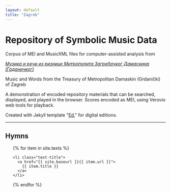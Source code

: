 ```yaml
---
layout: default
title: "Zagreb"
---
```

# Repository of Symbolic Music Data

Corpus of MEI and MusicXML files for computer-assisted analysis from

[_Музика и речи из ризнице Митрополита Загребачког Дамаскина (Грданичког)_](http://www.spc.rs/sr/muzika_rechi_iz_riznice_mitropolita_zagrebachkog_damaskina_grdanichkog)

Music and Words from the Treasury of Metropolitan Damaskin (Grdanički) of Zagreb

A demonstration of encoded repository materials that can be searched, displayed, and played in the browser. Scores encoded as MEI, using Verovio web tools for playback.

Created with Jekyll template "[Ed.](https://elotroalex.github.io/ed/)" for digital editions.
<hr>

<div class="toc">
  <h2><b>Hymns</b></h2>
  <ul class="texts">
  {% for item in site.texts %}

    <li class="text-title">
      <a href="{{ site.baseurl }}{{ item.url }}">
        {{ item.title }}
      </a>
    </li>
  {% endfor %}
  </ul>
</div>

<!-- Encoding and site design: [Mark Saccomano](https://mss2221.github.io/saccomano/) -->
